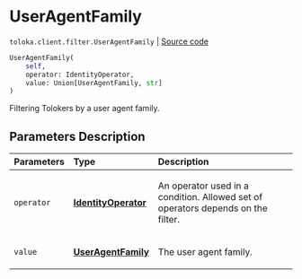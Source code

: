 # UserAgentFamily
`toloka.client.filter.UserAgentFamily` | [Source code](https://github.com/Toloka/toloka-kit/blob/v1.1.2/src/client/filter.py#L657)

```python
UserAgentFamily(
    self,
    operator: IdentityOperator,
    value: Union[UserAgentFamily, str]
)
```

Filtering Tolokers by a user agent family.

## Parameters Description

| Parameters | Type | Description |
| :----------| :----| :-----------|
`operator`|**[IdentityOperator](toloka.client.primitives.operators.IdentityOperator.md)**|<p>An operator used in a condition. Allowed set of operators depends on the filter.</p>
`value`|**[UserAgentFamily](toloka.client.filter.UserAgentFamily.UserAgentFamily.md)**|<p>The user agent family.</p>
